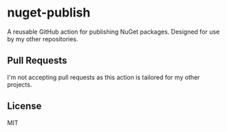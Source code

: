 # nuget-publish

A reusable GitHub action for publishing NuGet packages. Designed for use by my other repositories.

## Pull Requests

I'm not accepting pull requests as this action is tailored for my other projects.

## License

MIT